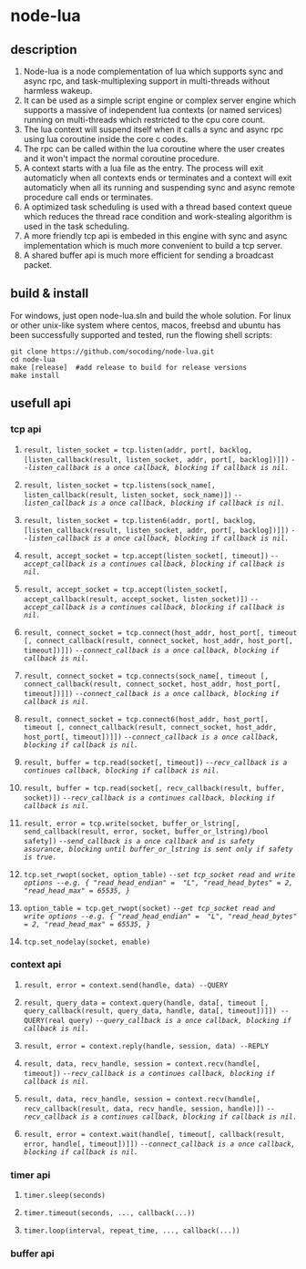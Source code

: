 # node-lua

## description
1.	Node-lua is a node complementation of lua which supports sync and async rpc, and task-multiplexing support in multi-threads without harmless wakeup.
2.	It can be used as a simple script engine or complex server engine which supports a massive of independent lua contexts (or named services) running on multi-threads which restricted to the cpu core count.
3.	The lua context will suspend itself when it calls a sync and async rpc using lua coroutine inside the core c codes.
4.	The rpc can be called within the lua coroutine where the user creates and it won't impact the normal coroutine procedure.
5.	A context starts with a lua file as the entry. The process will exit automaticly when all contexts ends or terminates and a context will exit automaticly when all its running and suspending sync and async remote procedure call ends or terminates.
6.	A optimized task scheduling is used with a thread based context queue which reduces the thread race condition and work-stealing algorithm is used in the task scheduling.
7.  A more friendly tcp api is embeded in this engine with sync and async implementation which is much more convenient to build a tcp server.
8.  A shared buffer api is much more efficient for sending a broadcast packet.

## build & install

For windows, just open node-lua.sln and build the whole solution. For linux or other unix-like system where centos, macos, freebsd and ubuntu has been successfully supported and tested, run the flowing shell scripts:

    git clone https://github.com/socoding/node-lua.git
    cd node-lua
    make [release]  #add release to build for release versions
	make install

## usefull api
### tcp api
1.	`result, listen_socket = tcp.listen(addr, port[, backlog, [listen_callback(result, listen_socket, addr, port[, backlog])]])`
	*`--listen_callback is a once callback, blocking if callback is nil.`*
	
2.	`result, listen_socket = tcp.listens(sock_name[, listen_callback(result, listen_socket, sock_name)])`
	*`--listen_callback is a once callback, blocking if callback is nil.`*

3.	`result, listen_socket = tcp.listen6(addr, port[, backlog, [listen_callback(result, listen_socket, addr, port[, backlog])]])`
	*`--listen_callback is a once callback, blocking if callback is nil.`*
	
4.	`result, accept_socket = tcp.accept(listen_socket[, timeout])`
	*`--accept_callback is a continues callback, blocking if callback is nil.`*

5.	`result, accept_socket = tcp.accept(listen_socket[, accept_callback(result, accept_socket, listen_socket)])`
	*`--accept_callback is a continues callback, blocking if callback is nil.`*
	
6. 	`result, connect_socket = tcp.connect(host_addr, host_port[, timeout [, connect_callback(result, connect_socket, host_addr, host_port[, timeout])]])`
	*`--connect_callback is a once callback, blocking if callback is nil.`*
	
7. 	`result, connect_socket = tcp.connects(sock_name[, timeout [, connect_callback(result, connect_socket, host_addr, host_port[, timeout])]])`
	*`--connect_callback is a once callback, blocking if callback is nil.`*
	
8. 	`result, connect_socket = tcp.connect6(host_addr, host_port[, timeout [, connect_callback(result, connect_socket, host_addr, host_port[, timeout])]])`
	*`--connect_callback is a once callback, blocking if callback is nil.`*
	
9.  `result, buffer = tcp.read(socket[, timeout])`
	*`--recv_callback is a continues callback, blocking if callback is nil.`*
	
10. `result, buffer = tcp.read(socket[, recv_callback(result, buffer, socket)])`
	*`--recv_callback is a continues callback, blocking if callback is nil.`*
	
11. `result, error = tcp.write(socket, buffer_or_lstring[, send_callback(result, error, socket, buffer_or_lstring)/bool safety])`
	*`--send_callback is a once callback and is safety assurance, blocking until buffer_or_lstring is sent only if safety is true.`*
	
12. `tcp.set_rwopt(socket, option_table)`
	*`--set tcp_socket read and write options --e.g. { "read_head_endian" =  "L", "read_head_bytes" = 2, "read_head_max" = 65535, }`*
	
13. `option_table = tcp.get_rwopt(socket)`
	*`--get tcp_socket read and write options --e.g. { "read_head_endian" =  "L", "read_head_bytes" = 2, "read_head_max" = 65535, }`*
	
14. `tcp.set_nodelay(socket, enable)`

### context api
1.	`result, error = context.send(handle, data) --QUERY`

2.	`result, query_data = context.query(handle, data[, timeout [, query_callback(result, query_data, handle, data[, timeout])]]) --QUERY(real query)`
	*`--query_callback is a once callback, blocking if callback is nil.`*
	
3.	`result, error = context.reply(handle, session, data) --REPLY`

4.	`result, data, recv_handle, session = context.recv(handle[, timeout])`
	*`--recv_callback is a continues callback, blocking if callback is nil.`*
	
5.	`result, data, recv_handle, session = context.recv(handle[, recv_callback(result, data, recv_handle, session, handle)])`
	*`--recv_callback is a continues callback, blocking if callback is nil.`*
	
6.	`result, error = context.wait(handle[, timeout[, callback(result, error, handle[, timeout])]])`
	*`--connect_callback is a once callback, blocking if callback is nil.`*

### timer api	
1.	`timer.sleep(seconds)`

2.	`timer.timeout(seconds, ..., callback(...))`

3.	`timer.loop(interval, repeat_time, ..., callback(...))`

### buffer api
